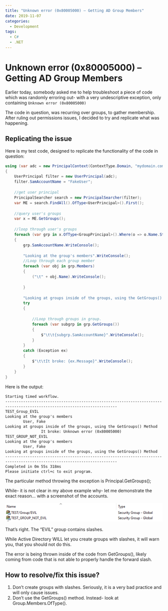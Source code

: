 ```yaml
---
title: "Unknown error (0x80005000) – Getting AD Group Members"
date: 2019-11-07
categories:
  - Development
tags:
  - C#
  - .NET
---
```


# Unknown error (0x80005000) – Getting AD Group Members

Earlier today, somebody asked me to help troubleshoot a piece of code which was randomly erroring out- with a very undescriptive exception, only containing `Unknown error (0x80005000)`

The code in question, was recurring over groups, to gather membership. After ruling out permissions issues, I decided to try and replicate what was happening.

<!-- more -->

## Replicating the issue

Here is my test code, designed to replicate the functionality of the code in question:

``` csharp
using (var adc = new PrincipalContext(ContextType.Domain, "mydomain.com"))
{
    UserPrincipal filter = new UserPrincipal(adc);
    filter.SamAccountName = "FakeUser";

    //get user principal
    PrincipalSearcher search = new PrincipalSearcher(filter);
    var ME = search.FindAll().OfType<UserPrincipal>().First();

    //query user's groups
    var x = ME.GetGroups();

    //loop through user's groups
    foreach (var grp in x.OfType<GroupPrincipal>().Where(o => o.Name.StartsWith("test", StringComparison.OrdinalIgnoreCase)))
    {
        grp.SamAccountName.WriteConsole();

        "Looking at the group's members".WriteConsole();
        //Loop through each group member
        foreach (var obj in grp.Members)
        {
            ("\t" + obj.Name).WriteConsole();

        }

        "Looking at groups inside of the groups, using the GetGroups() Method".WriteConsole();
        try
        {

            //Loop through groups in group.
            foreach (var subgrp in grp.GetGroups())
            {
                $"\t\t{subgrp.SamAccountName}".WriteConsole();
            }
        }
        catch (Exception ex)
        {
            $"\t\tIt broke: {ex.Message}".WriteConsole();
        }
    }
}
```

Here is the output:

```
Starting timed workflow.
------------------------------------------------------------------------------------------------------------------------
TEST_Group_EVIL
Looking at the group's members
        User, Fake
Looking at groups inside of the groups, using the GetGroups() Method
                It broke: Unknown error (0x80005000)
TEST_GROUP_NOT_EVIL
Looking at the group's members
        User, Fake
Looking at groups inside of the groups, using the GetGroups() Method
------------------------------------------------------------------------------------------------------------------------
Completed in 0m 55s 318ms
Please initiate ctrl+c to exit program.
```


The particular method throwing the exception is Principal.GetGroups();

While- it is not clear in my above example why- let me demonstrate the exact reason… with a screenshot of the accounts.

![](assets/group-with-slashes.png)

That’s right. The “EVIL” group contains slashes.

While Active Directory WILL let you create groups with slashes, it will warn you, that you should not do this.

The error is being thrown inside of the code from GetGroups(), likely coming from code that is not able to properly handle the forward slash.

## How to resolve/fix this issue?

1. Don’t create groups with slashes. Seriously, it is a very bad practice and will only cause issues.
2. Don’t use the GetGroups() method. Instead- look at Group.Members.OfType<GroupPrincipal>().